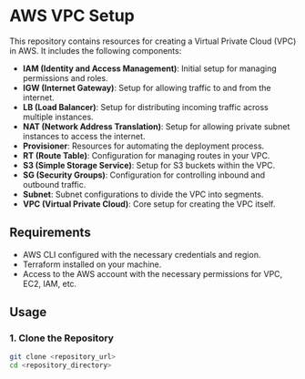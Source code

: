 # AWS VPC Setup

This repository contains resources for creating a Virtual Private Cloud (VPC) in AWS. It includes the following components:

- **IAM (Identity and Access Management)**: Initial setup for managing permissions and roles.
- **IGW (Internet Gateway)**: Setup for allowing traffic to and from the internet.
- **LB (Load Balancer)**: Setup for distributing incoming traffic across multiple instances.
- **NAT (Network Address Translation)**: Setup for allowing private subnet instances to access the internet.
- **Provisioner**: Resources for automating the deployment process.
- **RT (Route Table)**: Configuration for managing routes in your VPC.
- **S3 (Simple Storage Service)**: Setup for S3 buckets within the VPC.
- **SG (Security Groups)**: Configuration for controlling inbound and outbound traffic.
- **Subnet**: Subnet configurations to divide the VPC into segments.
- **VPC (Virtual Private Cloud)**: Core setup for creating the VPC itself.

## Requirements

- AWS CLI configured with the necessary credentials and region.
- Terraform installed on your machine.
- Access to the AWS account with the necessary permissions for VPC, EC2, IAM, etc.

## Usage

### 1. Clone the Repository

```bash
git clone <repository_url>
cd <repository_directory>
